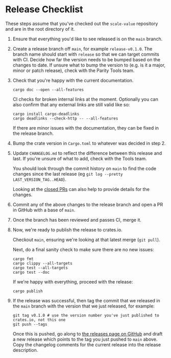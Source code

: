 # Release Checklist

These steps assume that you've checked out the `scale-value` repository and are in the root directory of it.

1.  Ensure that everything you'd like to see released is on the `main` branch.

2.  Create a release branch off `main`, for example `release-v0.1.0`. The branch name should start with `release`
    so that we can target commits with CI. Decide how far the version needs to be bumped based on the changes to date.
    If unsure what to bump the version to (e.g. is it a major, minor or patch release), check with the Parity Tools team.

3.  Check that you're happy with the current documentation.

    ```
    cargo doc --open --all-features
    ```

    CI checks for broken internal links at the moment. Optionally you can also confirm that any external links
    are still valid like so:

    ```
    cargo install cargo-deadlinks
    cargo deadlinks --check-http -- --all-features
    ```

    If there are minor issues with the documentation, they can be fixed in the release branch.

4.  Bump the crate version in `Cargo.toml` to whatever was decided in step 2.

5.  Update `CHANGELOG.md` to reflect the difference between this release and last. If you're unsure of
    what to add, check with the Tools team.

    You should look through the commit history on `main` to find the code changes since the last release (eg `git log --pretty LAST_VERSION_TAG..HEAD`).

    Looking at the [closed PRs](https://github.com/paritytech/scale-value/pulls?q=is%3Apr+is%3Aclosed) can also help to provide details for the changes.

6.  Commit any of the above changes to the release branch and open a PR in GitHub with a base of `main`.

7.  Once the branch has been reviewed and passes CI, merge it.

8.  Now, we're ready to publish the release to crates.io.

    Checkout `main`, ensuring we're looking at that latest merge (`git pull`).

    Next, do a final sanity check to make sure there are no new issues:
    ```
    cargo fmt
    cargo clippy --all-targets
    cargo test --all-targets
    cargo test --doc
    ```

    If we're happy with everything, proceed with the release:
    ```
    cargo publish
    ```

9.  If the release was successful, then tag the commit that we released in the `main` branch with the
    version that we just released, for example:

    ```
    git tag v0.1.0 # use the version number you've just published to crates.io, not this one
    git push --tags
    ```

    Once this is pushed, go along to [the releases page on GitHub](https://github.com/paritytech/scale-value/releases)
    and draft a new release which points to the tag you just pushed to `main` above. Copy the changelog comments
    for the current release into the release description.

